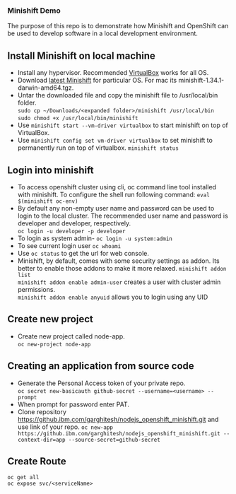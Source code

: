 ### Minishift Demo
The purpose of this repo is to demonstrate how Minishift and OpenShift can be used to develop software in a local development environment. 

##  Install Minishift on local machine
* Install any hypervisor. Recommended [VirtualBox](https://www.virtualbox.org/wiki/Downloads) works for all OS.
* Download [latest Minishift](https://github.com/minishift/minishift/releases) for particular OS. For mac its minishift-1.34.1-darwin-amd64.tgz.
* Untar the downloaded file and copy the minishift file to /usr/local/bin folder.  
`sudo cp ~/Downloads/<expanded folder>/minishift /usr/local/bin`  
`sudo chmod +x /usr/local/bin/minishift`
* Use `minishift start --vm-driver virtualbox` to start minishift on top of VirtualBox.
* Use `minishift config set vm-driver virtualbox` to set minishift to permanently run on top of virtualbox.
`minishift status`

## Login into minishift
* To access openshift cluster using cli, oc command line tool installed with minishift. To configure the shell run following command: `eval $(minishift oc-env)`
* By default any non-empty user name and password can be used to login to the local cluster. The recommended user name and password is developer and developer, respectively.  
`oc login -u developer -p developer`   
* To login as system admin- `oc login -u system:admin`
* To see current login user `oc whoami`
* Use `oc status` to get the url for web console.
* Minishift, by default, comes with some security settings as addon. Its better to enable those addons to make it more relaxed.
`minishift addon list`  
`minishift addon enable admin-user` creates a user with cluster admin permissions.  
`minishift addon enable anyuid` allows you to login using any UID

## Create new project 
* Create new project called node-app.  
`oc new-project node-app`

## Creating an application from source code 
* Generate the Personal Access token of your private repo.  
`oc secret new-basicauth github-secret --username=<username> --prompt`
* When prompt for password enter PAT.
* Clone repository https://github.ibm.com/garghitesh/nodejs_openshift_minishift.git and use link of your repo. 
`oc new-app https://github.ibm.com/garghitesh/nodejs_openshift_minishift.git --context-dir=app --source-secret=github-secret`

## Create Route 
`oc get all`  
`oc expose svc/<serviceName>`
